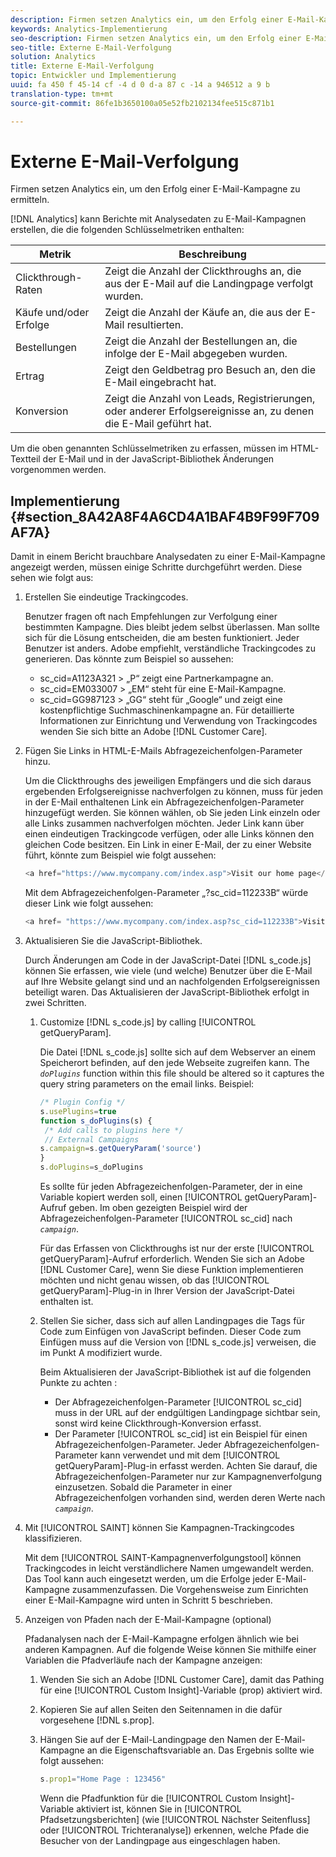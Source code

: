 ```yaml
---
description: Firmen setzen Analytics ein, um den Erfolg einer E-Mail-Kampagne zu ermitteln.
keywords: Analytics-Implementierung
seo-description: Firmen setzen Analytics ein, um den Erfolg einer E-Mail-Kampagne zu ermitteln.
seo-title: Externe E-Mail-Verfolgung
solution: Analytics
title: Externe E-Mail-Verfolgung
topic: Entwickler und Implementierung
uuid: fa 450 f 45-14 cf -4 d 0 d-a 87 c -14 a 946512 a 9 b
translation-type: tm+mt
source-git-commit: 86fe1b3650100a05e52fb2102134fee515c871b1

---
```



# Externe E-Mail-Verfolgung

Firmen setzen Analytics ein, um den Erfolg einer E-Mail-Kampagne zu ermitteln.

[!DNL Analytics] kann Berichte mit Analysedaten zu E-Mail-Kampagnen erstellen, die die folgenden Schlüsselmetriken enthalten:

| Metrik | Beschreibung |
|---|---|
| Clickthrough-Raten | Zeigt die Anzahl der Clickthroughs an, die aus der E-Mail auf die Landingpage verfolgt wurden. |
| Käufe und/oder Erfolge | Zeigt die Anzahl der Käufe an, die aus der E-Mail resultierten. |
| Bestellungen | Zeigt die Anzahl der Bestellungen an, die infolge der E-Mail abgegeben wurden. |
| Ertrag | Zeigt den Geldbetrag pro Besuch an, den die E-Mail eingebracht hat. |
| Konversion | Zeigt die Anzahl von Leads, Registrierungen, oder anderer Erfolgsereignisse an, zu denen die E-Mail geführt hat. |

Um die oben genannten Schlüsselmetriken zu erfassen, müssen im HTML-Textteil der E-Mail und in der JavaScript-Bibliothek Änderungen vorgenommen werden.

## Implementierung {#section_8A42A8F4A6CD4A1BAF4B9F99F709AF7A}

Damit in einem Bericht brauchbare Analysedaten zu einer E-Mail-Kampagne angezeigt werden, müssen einige Schritte durchgeführt werden. Diese sehen wie folgt aus:

1. Erstellen Sie eindeutige Trackingcodes.

   Benutzer fragen oft nach Empfehlungen zur Verfolgung einer bestimmten Kampagne. Dies bleibt jedem selbst überlassen. Man sollte sich für die Lösung entscheiden, die am besten funktioniert. Jeder Benutzer ist anders. Adobe empfiehlt, verständliche Trackingcodes zu generieren. Das könnte zum Beispiel so aussehen:

   * sc_cid=A1123A321 &gt; „P“ zeigt eine Partnerkampagne an.
   * sc_cid=EM033007 &gt; „EM“ steht für eine E-Mail-Kampagne.
   * sc_cid=GG987123 &gt; „GG“ steht für „Google“ und zeigt eine kostenpflichtige Suchmaschinenkampagne an.
   Für detaillierte Informationen zur Einrichtung und Verwendung von Trackingcodes wenden Sie sich bitte an Adobe [!DNL Customer Care].

1. Fügen Sie Links in HTML-E-Mails Abfragezeichenfolgen-Parameter hinzu.

   Um die Clickthroughs des jeweiligen Empfängers und die sich daraus ergebenden Erfolgsereignisse nachverfolgen zu können, muss für jeden in der E-Mail enthaltenen Link ein Abfragezeichenfolgen-Parameter hinzugefügt werden. Sie können wählen, ob Sie jeden Link einzeln oder alle Links zusammen nachverfolgen möchten. Jeder Link kann über einen eindeutigen Trackingcode verfügen, oder alle Links können den gleichen Code besitzen. Ein Link in einer E-Mail, der zu einer Website führt, könnte zum Beispiel wie folgt aussehen:

   ```js
   <a href="https://www.mycompany.com/index.asp">Visit our home page</a>
   ```

   Mit dem Abfragezeichenfolgen-Parameter „?sc_cid=112233B“ würde dieser Link wie folgt aussehen:

   ```js
   <a href= "https://www.mycompany.com/index.asp?sc_cid=112233B">Visit our home page</a>
   ```

1. Aktualisieren Sie die JavaScript-Bibliothek.

   Durch Änderungen am Code in der JavaScript-Datei [!DNL s_code.js] können Sie erfassen, wie viele (und welche) Benutzer über die E-Mail auf Ihre Website gelangt sind und an nachfolgenden Erfolgsereignissen beteiligt waren. Das Aktualisieren der JavaScript-Bibliothek erfolgt in zwei Schritten.

   1. Customize [!DNL s_code.js] by calling [!UICONTROL getQueryParam].

      Die Datei [!DNL s_code.js]   sollte sich auf dem Webserver an einem Speicherort befinden, auf den jede Webseite zugreifen kann. The *`doPlugins`* function within this file should be altered so it captures the query string parameters on the email links. Beispiel:

      ```js
      /* Plugin Config */ 
      s.usePlugins=true 
      function s_doPlugins(s) { 
       /* Add calls to plugins here */ 
       // External Campaigns 
      s.campaign=s.getQueryParam('source') 
      } 
      s.doPlugins=s_doPlugins 
      ```

      Es sollte für jeden Abfragezeichenfolgen-Parameter, der in eine Variable kopiert werden soll, einen [!UICONTROL getQueryParam]-Aufruf geben. Im oben gezeigten Beispiel wird der Abfragezeichenfolgen-Parameter [!UICONTROL sc_cid] nach *`campaign`*.

      Für das Erfassen von Clickthroughs ist nur der erste [!UICONTROL getQueryParam]-Aufruf erforderlich. Wenden Sie sich an Adobe [!DNL Customer Care], wenn Sie diese Funktion implementieren möchten und nicht genau wissen, ob das [!UICONTROL getQueryParam]-Plug-in in Ihrer Version der JavaScript-Datei enthalten ist.

   1. Stellen Sie sicher, dass sich auf allen Landingpages die Tags für Code zum Einfügen von JavaScript befinden. Dieser Code zum Einfügen muss auf die Version von [!DNL s_code.js] verweisen, die im Punkt A modifiziert wurde.

      Beim Aktualisieren der JavaScript-Bibliothek ist auf die folgenden Punkte zu achten :

      * Der Abfragezeichenfolgen-Parameter [!UICONTROL sc_cid] muss in der URL auf der endgültigen Landingpage sichtbar sein, sonst wird keine Clickthrough-Konversion erfasst.
      * Der Parameter [!UICONTROL sc_cid] ist ein Beispiel für einen Abfragezeichenfolgen-Parameter. Jeder Abfragezeichenfolgen-Parameter kann verwendet und mit dem [!UICONTROL getQueryParam]-Plug-in erfasst werden. Achten Sie darauf, die Abfragezeichenfolgen-Parameter nur zur Kampagnenverfolgung einzusetzen. Sobald die Parameter in einer Abfragezeichenfolgen vorhanden sind, werden deren Werte nach *`campaign`*.

1. Mit [!UICONTROL SAINT] können Sie Kampagnen-Trackingcodes klassifizieren.

   Mit dem [!UICONTROL SAINT-Kampagnenverfolgungstool] können Trackingcodes in leicht verständlichere Namen umgewandelt werden. Das Tool kann auch eingesetzt werden, um die Erfolge jeder E-Mail-Kampagne zusammenzufassen. Die Vorgehensweise zum Einrichten einer E-Mail-Kampagne wird unten in Schritt 5 beschrieben.

1. Anzeigen von Pfaden nach der E-Mail-Kampagne (optional)

   Pfadanalysen nach der E-Mail-Kampagne erfolgen ähnlich wie bei anderen Kampagnen. Auf die folgende Weise können Sie mithilfe einer Variablen die Pfadverläufe nach der Kampagne anzeigen:

   1. Wenden Sie sich an Adobe [!DNL Customer Care], damit das Pathing für eine [!UICONTROL Custom Insight]-Variable (prop) aktiviert wird.

   1. Kopieren Sie auf allen Seiten den Seitennamen in die dafür vorgesehene [!DNL s.prop].
   1. Hängen Sie auf der E-Mail-Landingpage den Namen der E-Mail-Kampagne an die Eigenschaftsvariable an. Das Ergebnis sollte wie folgt aussehen:

      ```js
      s.prop1="Home Page : 123456"
      ```

      Wenn die Pfadfunktion für die [!UICONTROL Custom Insight]-Variable aktiviert ist, können Sie in [!UICONTROL Pfadsetzungsberichten] (wie [!UICONTROL Nächster Seitenfluss] oder [!UICONTROL Trichteranalyse]) erkennen, welche Pfade die Besucher von der Landingpage aus eingeschlagen haben.

